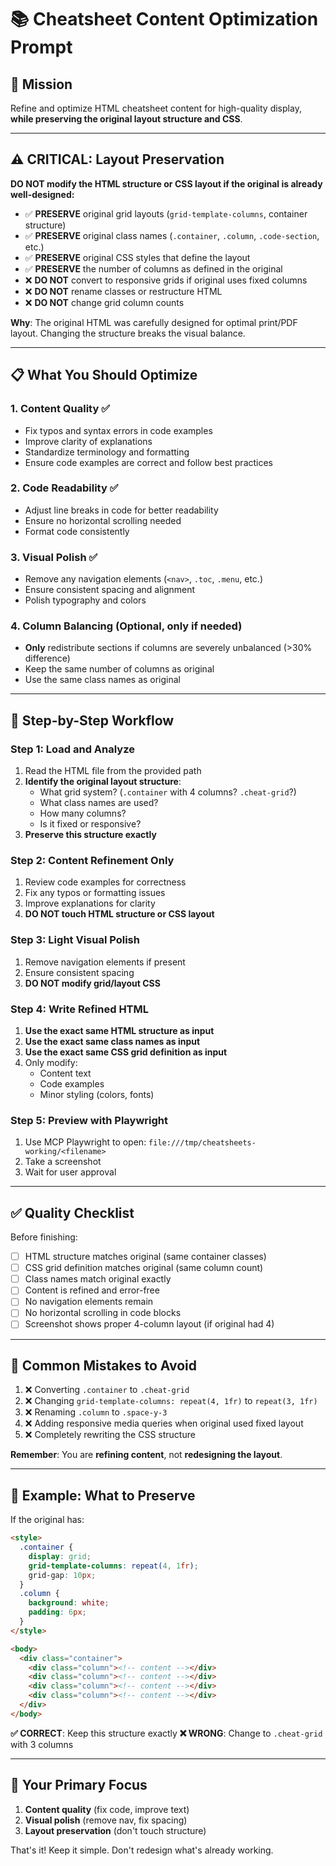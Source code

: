 # 📚 Cheatsheet Content Optimization Prompt

## 🎯 **Mission**

Refine and optimize HTML cheatsheet content for high-quality display, **while preserving the original layout structure and CSS**.

---

## ⚠️ **CRITICAL: Layout Preservation**

**DO NOT modify the HTML structure or CSS layout if the original is already well-designed:**

- ✅ **PRESERVE** original grid layouts (`grid-template-columns`, container structure)
- ✅ **PRESERVE** original class names (`.container`, `.column`, `.code-section`, etc.)
- ✅ **PRESERVE** original CSS styles that define the layout
- ✅ **PRESERVE** the number of columns as defined in the original
- ❌ **DO NOT** convert to responsive grids if original uses fixed columns
- ❌ **DO NOT** rename classes or restructure HTML
- ❌ **DO NOT** change grid column counts

**Why**: The original HTML was carefully designed for optimal print/PDF layout. Changing the structure breaks the visual balance.

---

## 📋 **What You Should Optimize**

### 1. **Content Quality** ✅

- Fix typos and syntax errors in code examples
- Improve clarity of explanations
- Standardize terminology and formatting
- Ensure code examples are correct and follow best practices

### 2. **Code Readability** ✅

- Adjust line breaks in code for better readability
- Ensure no horizontal scrolling needed
- Format code consistently

### 3. **Visual Polish** ✅

- Remove any navigation elements (`<nav>`, `.toc`, `.menu`, etc.)
- Ensure consistent spacing and alignment
- Polish typography and colors

### 4. **Column Balancing** (Optional, only if needed)

- **Only** redistribute sections if columns are severely unbalanced (>30% difference)
- Keep the same number of columns as original
- Use the same class names as original

---

## 🔧 **Step-by-Step Workflow**

### **Step 1: Load and Analyze**

1. Read the HTML file from the provided path
2. **Identify the original layout structure**:
   - What grid system? (`.container` with 4 columns? `.cheat-grid`?)
   - What class names are used?
   - How many columns?
   - Is it fixed or responsive?
3. **Preserve this structure exactly**

### **Step 2: Content Refinement Only**

1. Review code examples for correctness
2. Fix any typos or formatting issues
3. Improve explanations for clarity
4. **DO NOT touch HTML structure or CSS layout**

### **Step 3: Light Visual Polish**

1. Remove navigation elements if present
2. Ensure consistent spacing
3. **DO NOT modify grid/layout CSS**

### **Step 4: Write Refined HTML**

1. **Use the exact same HTML structure as input**
2. **Use the exact same class names as input**
3. **Use the exact same CSS grid definition as input**
4. Only modify:
   - Content text
   - Code examples
   - Minor styling (colors, fonts)

### **Step 5: Preview with Playwright**

1. Use MCP Playwright to open: `file:///tmp/cheatsheets-working/<filename>`
2. Take a screenshot
3. Wait for user approval

---

## ✅ **Quality Checklist**

Before finishing:

- [ ] HTML structure matches original (same container classes)
- [ ] CSS grid definition matches original (same column count)
- [ ] Class names match original exactly
- [ ] Content is refined and error-free
- [ ] No navigation elements remain
- [ ] No horizontal scrolling in code blocks
- [ ] Screenshot shows proper 4-column layout (if original had 4)

---

## 🚨 **Common Mistakes to Avoid**

1. ❌ Converting `.container` to `.cheat-grid`
2. ❌ Changing `grid-template-columns: repeat(4, 1fr)` to `repeat(3, 1fr)`
3. ❌ Renaming `.column` to `.space-y-3`
4. ❌ Adding responsive media queries when original used fixed layout
5. ❌ Completely rewriting the CSS structure

**Remember**: You are **refining content**, not **redesigning the layout**.

---

## 📝 **Example: What to Preserve**

If the original has:

```html
<style>
  .container {
    display: grid;
    grid-template-columns: repeat(4, 1fr);
    grid-gap: 10px;
  }
  .column {
    background: white;
    padding: 6px;
  }
</style>

<body>
  <div class="container">
    <div class="column"><!-- content --></div>
    <div class="column"><!-- content --></div>
    <div class="column"><!-- content --></div>
    <div class="column"><!-- content --></div>
  </div>
</body>
```

**✅ CORRECT**: Keep this structure exactly
**❌ WRONG**: Change to `.cheat-grid` with 3 columns

---

## 🎯 **Your Primary Focus**

1. **Content quality** (fix code, improve text)
2. **Visual polish** (remove nav, fix spacing)
3. **Layout preservation** (don't touch structure)

That's it! Keep it simple. Don't redesign what's already working.

